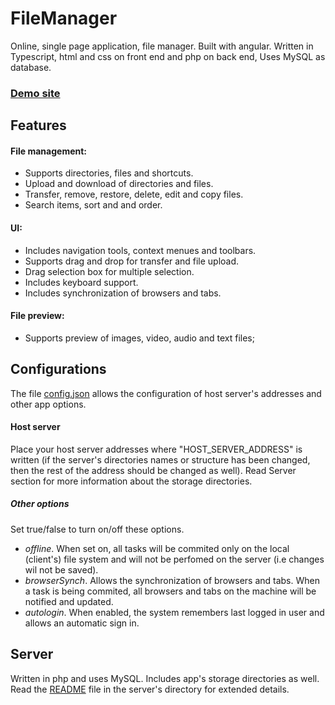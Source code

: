 # FileManager
Online, single page application, file manager. Built with angular. 
Written in Typescript, html and css on front end and php on back end, Uses MySQL as database.

### [Demo site](https://file-manager-30b0d.web.app/)
## Features

#### File management:
- Supports directories, files and shortcuts.
- Upload and download of directories and files.
- Transfer, remove, restore, delete, edit and copy files.
- Search items, sort and and order.

#### UI:
- Includes navigation tools, context menues and toolbars.
- Supports drag and drop for transfer and file upload.
- Drag selection box for multiple selection.
- Includes keyboard support.
- Includes synchronization of browsers and tabs.

#### File preview:
- Supports preview of images, video, audio and text files;

## Configurations
The file [config.json](https://github.com/strmrider/file-manager/blob/master/src/assets/config.json) allows 
the configuration of host server's addresses and other app options.

#### Host server
Place your host server addresses where "HOST_SERVER_ADDRESS" is written (if the server's directories names or structure has been changed, 
then the rest of the address should be changed as well). Read Server section for more information about the storage directories.

##### Other options
Set true/false to turn on/off these options.

- *offline*. When set on, all tasks will be commited only on the local (client's) file system and will not be perfomed on the server 
(i.e changes wil not be saved).
- *browserSynch*. Allows the synchronization of browsers and tabs. When a task is being commited, all browsers and tabs on the machine will be
notified and updated.
- *autologin*. When enabled, the system remembers last logged in user and allows an automatic sign in.


## Server
Written in php and uses MySQL. Includes app's storage directories as well. Read the [README](https://github.com/strmrider/file-manager/blob/master/SERVER_README.md) file in the server's directory for extended details.
